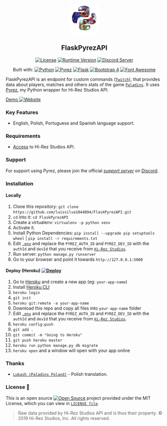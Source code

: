 <div  align="center">
<a href="https://github.com/luissilva1044894/FlaskPyrezAPI" title="FlaskPyrezAPI - Github repository" alt="FlaskPyrezAPI · Github repository"><img src="./static/img/pyrez.png" height="96" width="96"></a>

## FlaskPyrezAPI
[![License](https://img.shields.io/github/license/luissilva1044894/FlaskPyrezAPI.svg?logo=github&logoColor=white&logoWidth=10style=plastic)](./LICENSE "FlaskPyrezAPI · LICENSE")
[![Runtime Version](https://img.shields.io/pypi/pyversions/flask.svg?style=plastic&logo=python&logoColor=white&logoWidth=10)](https://pypi.org/project/pyrez "Python Runtime Versions")
[![Discord Server](https://img.shields.io/discord/549020573846470659.svg?logo=discord&logoColor=white&logoWidth=10&style=plastic)](https://discord.gg/XkydRPS "Support Server · Discord")


Built with: [![Python](https://img.shields.io/badge/Python-3.7.4-blue.svg?style=plastic&logo=python&logoWidth=15&logoColor=white)](https://docs.python.org/3.7/whatsnew/changelog.html#python-3-7-4-final "Python 3.7.4")
[![Pyrez](https://img.shields.io/badge/Pyrez-1.1.0.1-00bb88.svg?logo=github&logoColor=white&style=plastic)](https://github.com/luissilva1044894/Pyrez/tree/1.1.x "Pyrez · 1.1.0.1")
[![Flask](https://img.shields.io/badge/Flask-1.1.1-orange.svg?logo=flask&logoColor=white&style=plastic)](https://pypi.org/project/Flask/1.1.1/ "Flask · 1.1.1")
[![Bootstrap 4](https://img.shields.io/badge/Bootstrap-4.3.1-orange.svg?logo=bootstrap&logoColor=white&style=plastic)](https://getbootstrap.com/docs/4.3/getting-started/introduction/ "Bootstrap · 4.3.1")
[![Font Awesome](https://img.shields.io/badge/Font_Awesome-5.10.2-orange.svg?style=plastic)](https://github.com/FortAwesome/Font-Awesome/blob/master/CHANGELOG.md#5102---2019-08-22 "Font Awesome · 5.10.2")

</div>

FlaskPyrezAPI is an endpoint for custom commands ([`Twitch`](https://twitch.tv "Twitch")), that provides data about players, matches and others stats of the game [`Paladins`](https://paladins.com "Paladins Game"). It uses [Pyrez](https://github.com/luissilva1044894/Pyrez "Pyrez · Github repository"), my Python wrapper for Hi-Rez Studios API.

[Demo ![Website](https://img.shields.io/website/https/nonsocial.herokuapp.com.svg?logo=heroku&logoColor=white&)](https://nonsocial.herokuapp.com/)

### Key Features
 * English, Polish, Portuguese and Spanish language support.

### Requirements
- [Access](https://pyrez.readthedocs.io/en/stable/gettingstarted.html#registration "Form access to Hi-Rez Studios API") to Hi-Rez Studios API.

### Support
For support using Pyrez, please join the official [*support server*](
https://discord.gg/XkydRPS "Support Server · Discord") on [Discord](https://discordapp.com/ "Discord App").

### Installation
#### Locally
1. Clone this repository: `git clone https://github.com/luissilva1044894/FlaskPyrezAPI.git`
2. ``cd`` into it: `cd FlaskPyrezAPI`
3. Create a virtualenv: `virtualenv -p python venv`
4. Activate it.
5. Install Python Dependencies: `pip install --upgrade pip setuptools wheel` | `pip install -r requirements.txt`
6. Edit [`.env`](./.env) and replace the `PYREZ_AUTH_ID` and `PYREZ_DEV_ID` with the `authId` and `devId` that you receive from [`Hi-Rez Studios`](https://luissilva1044894.github.io/Pyrez/docs#registration "Form access to Hi-Rez Studios API").
7. Run server: `python manage.py runserver`
8. Go to your browser and point it towards `http://127.0.0.1:5000`

#### Deploy (Heroku) [![Deploy](https://www.herokucdn.com/deploy/button.svg)](https://heroku.com/deploy?template=https://github.com/luissilva1044894/FlaskPyrezAPI/tree/master "Deploy to Heroku")
1. Go to [Heroku](https://id.heroku.com/login) and create a new app (eg: `your-app-name`)
2. Install [Heroku CLI](https://devcenter.heroku.com/articles/heroku-cli "Heroku CLI")
3. `heroku login`
4. `git init`
5. `heroku git:remote -a your-app-name`
6. Download this repo and copy all files into `your-app-name` folder
7. Edit [`.env`](./.env) and replace the `PYREZ_AUTH_ID` and `PYREZ_DEV_ID` with the `authId` and `devId` that you receive from [`Hi-Rez Studios`](https://luissilva1044894.github.io/Pyrez/docs#registration "Form access to Hi-Rez Studios API").
8. `heroku config:push`
9. `git add .`
10. `git commit -m "Going to Heroku"`
11. `git push heroku master`
12. `heroku run python manage.py db migrate`
13. `heroku open` and a window will open with your app online

### Thanks
* [`Lukash (Paladins Poland)`](https://www.facebook.com/PaladinsPoland/ "Paladins Poland") - Polish translation.

### License 📝
This is an open source [![Open Source](https://raw.githubusercontent.com/abhishekbanthia/Public-APIs/master/opensource.png)](https://www.opensource.org "See http://www.opensource.org for the Open Source Definition") project provided under the MIT License, which you can view in [`LICENSE file`](./LICENSE "FlaskPyrezAPI · License").

> Raw data provided by Hi-Rez Studios API and is thus their property. © 2019 Hi-Rez Studios, Inc. All rights reserved.
